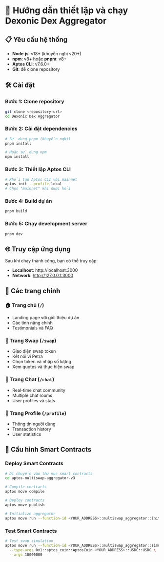 # 🚀 Hướng dẫn thiết lập và chạy Dexonic Dex Aggregator

## 📋 Yêu cầu hệ thống

- **Node.js**: v18+ (khuyến nghị v20+)
- **npm**: v8+ hoặc **pnpm**: v8+
- **Aptos CLI**: v7.6.0+
- **Git**: để clone repository

## 🛠️ Cài đặt

### **Bước 1: Clone repository**
```bash
git clone <repository-url>
cd Dexonic Dex Aggregator
```

### **Bước 2: Cài đặt dependencies**
```bash
# Sử dụng pnpm (khuyến nghị)
pnpm install

# Hoặc sử dụng npm
npm install
```

### **Bước 3: Thiết lập Aptos CLI**
```bash
# Khởi tạo Aptos CLI với mainnet
aptos init --profile local
# Chọn "mainnet" khi được hỏi
```

### **Bước 4: Build dự án**
```bash
pnpm build
```

### **Bước 5: Chạy development server**
```bash
pnpm dev
```

## 🌐 Truy cập ứng dụng

Sau khi chạy thành công, bạn có thể truy cập:

- **Localhost**: http://localhost:3000
- **Network**: http://127.0.0.1:3000

## 📱 Các trang chính

### **🏠 Trang chủ** (`/`)
- Landing page với giới thiệu dự án
- Các tính năng chính
- Testimonials và FAQ

### **💱 Trang Swap** (`/swap`)
- Giao diện swap token
- Kết nối ví Petra
- Chọn token và nhập số lượng
- Xem quotes và thực hiện swap

### **💬 Trang Chat** (`/chat`)
- Real-time chat community
- Multiple chat rooms
- User profiles và stats

### **👤 Trang Profile** (`/profile`)
- Thông tin người dùng
- Transaction history
- User statistics

## 🔧 Cấu hình Smart Contracts

### **Deploy Smart Contracts**
```bash
# Di chuyển vào thư mục smart contracts
cd aptos-multiswap-aggregator-v3

# Compile contracts
aptos move compile

# Deploy contracts
aptos move publish

# Initialize aggregator
aptos move run --function-id <YOUR_ADDRESS>::multiswap_aggregator::initialize
```

### **Test Smart Contracts**
```bash
# Test swap simulation
aptos move run --function-id <YOUR_ADDRESS>::multiswap_aggregator::simulate_swap \
  --type-args 0x1::aptos_coin::AptosCoin <YOUR_ADDRESS>::USDC::USDC \
  --args 10000000
```